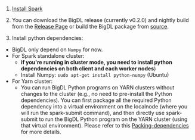 
1. [Install Spark](https://spark.apache.org/downloads.html)

2. You can download the BigDL release (currently v0.2.0) and nightly build from the [Release Page](../release-download.md)
  or build the BigDL package from [source](../UserGuide/install-build-src.md). 

3. Install python dependencies:
  * BigDL only depend on `Numpy` for now.  
  * For Spark standalone cluster:
     * __if you're running in cluster mode, you need to install python dependencies on both client and each worker nodes__)
     * Install Numpy: 
       ```sudo apt-get install python-numpy``` (Ubuntu)
  * For Yarn cluster:
     * You can run BigDL Python programs on YARN clusters without changes to the cluster (e.g., no need to pre-install the Python dependencies). You  can first package all the required Python dependency into a virtual environment on the localnode (where you will run the spark-submit command), and then directly use spark-submit to run the BigDL Python program on the YARN cluster (using that virtual environment). Please refer to this [Packing-dependencies](https://github.com/intel-analytics/BigDL/tree/master/pyspark/python_package) for more details.
     
   
